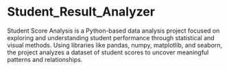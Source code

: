# Student_Result_Analyzer
Student Score Analysis is a Python-based data analysis project focused on exploring and understanding student performance through statistical and visual methods. Using libraries like pandas, numpy, matplotlib, and seaborn, the project analyzes a dataset of student scores to uncover meaningful patterns and relationships.
